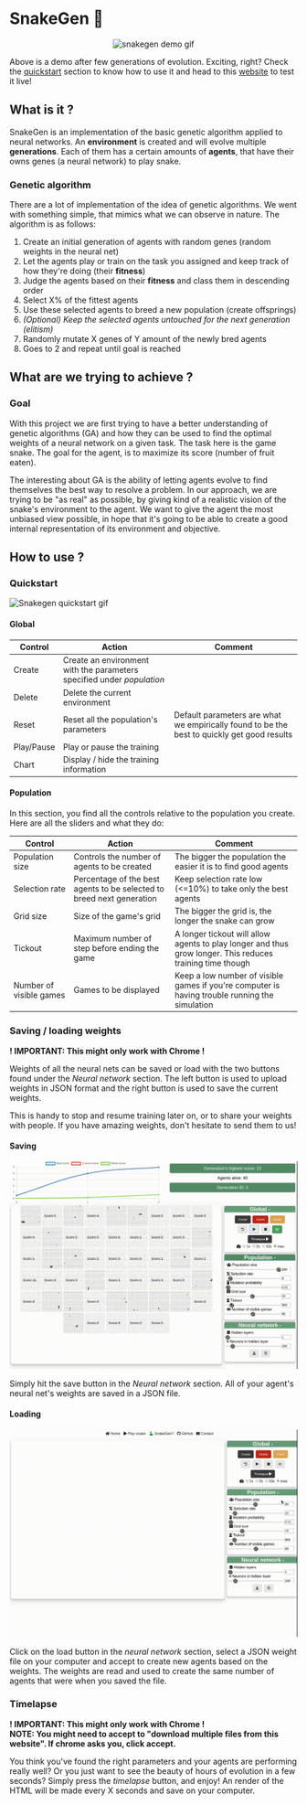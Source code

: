 # SnakeGen 🐍

<p align="center">
    <img src="ressources/snakegen_demo_maxSpeed.gif" alt="snakegen demo gif"/>
</p>

Above is a demo after few generations of evolution. Exciting, right? Check the [quickstart](#quickstart) section to know how to use it and head to this [website](http://projects.victormeunier.com/snakegen/index.html) to test it live!

## What is it ?

SnakeGen is an implementation of the basic genetic algorithm applied to neural networks. An **environment** is created and will evolve multiple **generations**. Each of them has a certain amounts of **agents**, that have their owns genes (a neural network) to play snake.

### Genetic algorithm

There are a lot of implementation of the idea of genetic algorithms. We went with something simple, that mimics what we can observe in nature. The algorithm is as follows:

1. Create an initial generation of agents with random genes (random weights in the neural net)
2. Let the agents play or train on the task you assigned and keep track of how they're doing (their **fitness**)
3. Judge the agents based on their **fitness** and class them in descending order
4. Select X% of the fittest agents
5. Use these selected agents to breed a new population (create offsprings)
6. *(Optional) Keep the selected agents untouched for the next generation (elitism)*
7. Randomly mutate X genes of Y amount of the newly bred agents 
8. Goes to 2 and repeat until goal is reached


## What are we trying to achieve ?

### Goal

With this project we are first trying to have a better understanding of genetic algorithms (GA) and how they can be used to find the optimal weights of a neural network on a given task. The task here is the game snake. The goal for the agent, is to maximize its score (number of fruit eaten).

The interesting about GA is the ability of letting agents evolve to find themselves the best way to resolve a problem. In our approach, we are trying to be "as real" as possible, by giving kind of a realistic vision of the snake's environment to the agent. We want to give the agent the most unbiased view possible, in hope that it's going to be able to create a good internal representation of its environment and objective. 

## How to use ?

### Quickstart

![Snakegen quickstart gif](ressources/snakegen_quickstart.gif)

#### Global

| Control | Action | Comment |
|---|---|---|
| Create | Create an environment with the parameters specified under *population* |   |
| Delete | Delete the current environment |   |
| Reset | Reset all the population's parameters | Default parameters are what we empirically found to be the best to quickly get good results |
| Play/Pause | Play or pause the training |   |
| Chart | Display / hide the training information |   |

#### Population

In this section, you find all the controls relative to the population you create. Here are all the sliders and what they do:

| Control | Action | Comment |
|---|---|---|
| Population size | Controls the number of agents to be created | The bigger the population the easier it is to find good agents |
| Selection rate | Percentage of the best agents to be selected to breed next generation | Keep selection rate low (<=10%) to take only the best agents |
| Grid size | Size of the game's grid | The bigger the grid is, the longer the snake can grow |
| Tickout | Maximum number of step before ending the game | A longer tickout will allow agents to play longer and thus grow longer. This reduces training time though |
| Number of visible games | Games to be displayed | Keep a low number of visible games if you're computer is having trouble running the simulation |

### Saving / loading weights

**! IMPORTANT: This might only work with Chrome !**

Weights of all the neural nets can be saved or load with the two buttons found under the *Neural network* section. The left button is used to upload weights in JSON format and the right button is used to save the current weights.

This is handy to stop and resume training later on, or to share your weights with people. If you have amazing weights, don't hesitate to send them to us!

#### Saving

![Snakegen demo loading weights](ressources/snakegen_save_weights.gif)

Simply hit the save button in the *Neural network* section. All of your agent's neural net's weights are saved in a JSON file.

#### Loading 

![Snakegen demo loading weights](ressources/snakegen_load_weights.gif)

Click on the load button in the *neural network* section, select a JSON weight file on your computer and accept to create new agents based on the weights. The weights are read and used to create the same number of agents that were when you saved the file.

### Timelapse

**! IMPORTANT: This might only work with Chrome !**  
**NOTE: You might need to accept to "download multiple files from this website". If chrome asks you, click accept.**

You think you've found the right parameters and your agents are performing really well? Or you just want to see the beauty of hours of evolution in a few seconds? Simply press the *timelapse* button, and enjoy! An render of the HTML will be made every X seconds and save on your computer.